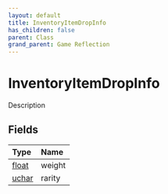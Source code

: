 ```yaml
---
layout: default
title: InventoryItemDropInfo
has_children: false
parent: Class
grand_parent: Game Reflection
---
```

# InventoryItemDropInfo
Description 

## Fields

| Type | Name |
|:----------|:--------------|
| [float](/riftbreaker-wiki/docs/game-reflection/components/float/) | weight |
| [uchar](/riftbreaker-wiki/docs/game-reflection/enums/uchar/) | rarity |

